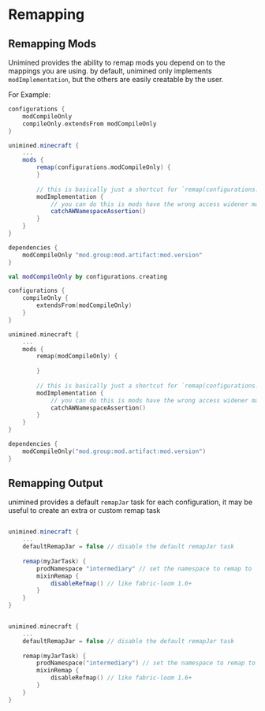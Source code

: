 # Remapping

## Remapping Mods

Unimined provides the ability to remap mods you depend on to the mappings you are using.
by default, unimined only implements `modImplementation`, but the others are easily creatable by the user.

For Example:

<tabs group="lang">
<tab id="Groovy-Remapping-Mods" title="Groovy" group-key="groovy">

```groovy
configurations {
    modCompileOnly
    compileOnly.extendsFrom modCompileOnly
}

unimined.minecraft {
    ...
    mods {
        remap(configurations.modCompileOnly) {
        }
        
        // this is basically just a shortcut for `remap(configurations.modImplementation)`
        modImplementation {
            // you can do this is mods have the wrong access widener mapping, but it may break runs
            catchAWNamespaceAssertion()
        }
    }
}

dependencies {
    modCompileOnly "mod.group:mod.artifact:mod.version"
}
```
</tab>
<tab id="Kotlin-Remapping-Mods" title="Kotlin" group-key="kotlin">

```kotlin
val modCompileOnly by configurations.creating

configurations {
    compileOnly {
        extendsFrom(modCompileOnly)
    }
}

unimined.minecraft {
    ...
    mods {
        remap(modCompileOnly) {
            
        }
        
        // this is basically just a shortcut for `remap(configurations.modImplementation)`
        modImplementation {
            // you can do this is mods have the wrong access widener mapping, but it may break runs
            catchAWNamespaceAssertion()
        }
    }
}

dependencies {
    modCompileOnly("mod.group:mod.artifact:mod.version")
}
```
</tab>
</tabs>

## Remapping Output

unimined provides a default `remapJar` task for each configuration, it may be useful to create an extra or custom remap task

<tabs group="lang">

<tab id="Groovy-Remapping-Output" title="Groovy" group-key="groovy">

```groovy

unimined.minecraft {
    ...
    defaultRemapJar = false // disable the default remapJar task
    
    remap(myJarTask) {
        prodNamespace "intermediary" // set the namespace to remap to
        mixinRemap {
            disableRefmap() // like fabric-loom 1.6+
        }
    }
}

```

</tab>
<tab id="Kotlin-Remapping-Output" title="Kotlin" group-key="kotlin">

```kotlin

unimined.minecraft {
    ...
    defaultRemapJar = false // disable the default remapJar task
    
    remap(myJarTask) {
        prodNamespace("intermediary") // set the namespace to remap to
        mixinRemap {
            disableRefmap() // like fabric-loom 1.6+
        }
    }
}

```
</tab>
</tabs>